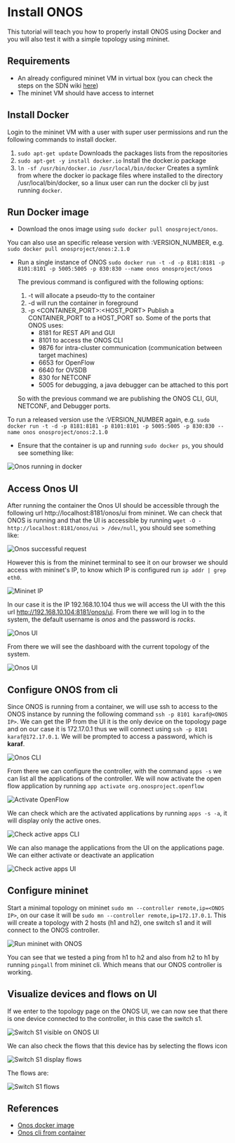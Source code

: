 # Install ONOS

This tutorial will teach you how to properly install ONOS using Docker and you will also test it with a simple topology using mininet.

## Requirements
- An already configured mininet VM in virtual box (you can check the steps on the SDN wiki [here](http://sdn.wikidot.com/setting-up))
- The mininet VM should have access to internet

## Install Docker
Login to the mininet VM with a user with super user permissions and run the following commands to install docker.
1. `sudo apt-get update` Downloads the packages lists from the repositories
1. `sudo apt-get -y install docker.io` Install the docker.io package
1. `ln -sf /usr/bin/docker.io /usr/local/bin/docker` Creates a symlink from where the docker io package files where installed to the directory /usr/local/bin/docker, so a linux user can run the docker cli by just running `docker`.

## Run Docker image
- Download the onos image using  `sudo docker pull onosproject/onos`.

You can also use an specific release version with :VERSION_NUMBER, e.g. `sudo docker pull onosproject/onos:2.1.0`
- Run a single instance of ONOS
`sudo docker run -t -d -p 8181:8181 -p 8101:8101 -p 5005:5005 -p 830:830 --name onos onosproject/onos`

    The previous command is configured with the following options:
    1. -t will allocate a pseudo-tty to the container
    1. -d will run the container in foreground 
    1. -p <CONTAINER_PORT>:<HOST_PORT> Publish a CONTAINER_PORT to a HOST_PORT so. Some of the ports that ONOS uses:
        - 8181    for REST API and GUI
        - 8101    to access the ONOS CLI
        - 9876    for intra-cluster communication (communication between target machines)
        - 6653    for OpenFlow
        - 6640    for OVSDB
        - 830     for NETCONF 
        - 5005    for debugging, a java debugger can be attached to this port
    
    So with the previous command we are publishing the ONOS CLI, GUI, NETCONF, and Debugger ports.

To run a released version use the :VERSION_NUMBER again, e.g. `sudo docker run -t -d -p 8181:8181 -p 8101:8101 -p 5005:5005 -p 830:830 --name onos onosproject/onos:2.1.0`

- Ensure that the container is up and running `sudo docker ps`, you should see something like:

![Onos running in docker](./res/onos_running.png)

## Access Onos UI

After running the container the Onos UI should be accessible through the following url http://localhost:8181/onos/ui from mininet. We can check that ONOS is running and that the UI is accessible by running `wget -O - http://localhost:8181/onos/ui > /dev/null`, you should see something like:

![Onos successful request](./res/onos_request.png)

However this is from the mininet terminal to see it on our browser we should access with mininet's IP, to know which IP is configured run `ip addr | grep eth0`. 

![Mininet IP](./res/mininet_ip.png)

In our case it is the IP 192.168.10.104 thus we will access the UI with the this url http://192.168.10.104:8181/onos/ui. From there we will log in to the system, the default username is _onos_ and the password is _rocks_.

![Onos UI](./res/onos_ui.png)

From there we will see the dashboard with the current topology of the system.

![Onos UI](./res/onos_ui_logged.png)

## Configure ONOS from cli
Since ONOS is running from a container, we will use ssh to access to the ONOS instance by running the following command `ssh -p 8101 karaf@<ONOS IP>`. We can get the IP from the UI it is the only device on the topology page and on our case it is 172.17.0.1 thus we will connect using `ssh -p 8101 karaf@172.17.0.1`. We will be prompted to access a password, which is **karaf**.

![Onos CLI](./res/onos_cli.png)

From there we can configure the controller, with the command `apps -s` we can list all the applications of the controller. We will now activate the open flow application by running `app activate org.onosproject.openflow`

![Activate OpenFlow](./res/activate_openflow.png)

We can check which are the activated applications by running `apps -s -a`, it will display only the active ones.

![Check active apps CLI](./res/check_active_apps.png)

We can also manage the applications from the UI on the applications page. We can either activate or deactivate an application

![Check active apps UI](./res/apps_on_ui.png)

## Configure mininet
Start a minimal topology on mininet `sudo mn --controller remote,ip=<ONOS IP>`, on our case it will be `sudo mn --controller remote,ip=172.17.0.1`. This will create a topology with 2 hosts (h1 and h2), one switch s1 and it will connect to the ONOS controller.

![Run mininet with ONOS](./res/mininet_with_onos.png)

You can see that we tested a ping from h1 to h2 and also from h2 to h1 by running `pingall` from mininet cli. Which means that our ONOS controller is working.

## Visualize devices and flows on UI

If we enter to the topology page on the ONOS UI, we can now see that there is one device connected to the controller, in this case the switch s1.

![Switch S1 visible on ONOS UI](./res/one_switch.png)

We can also check the flows that this device has by selecting the flows icon

![Switch S1 display flows](./res/display_flows.png)

The flows are:

![Switch S1 flows](./res/flows.png)

## References

- [Onos docker image](https://wiki.onosproject.org/display/ONOS/Single+Instance+Docker+deployment)
- [Onos cli from container](https://wiki.onosproject.org/pages/viewpage.action?pageId=3444271)